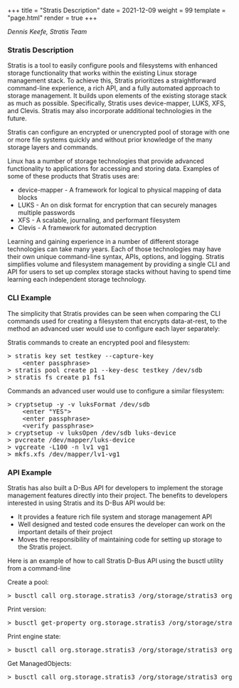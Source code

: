 +++
title = "Stratis Description"
date = 2021-12-09
weight = 99
template = "page.html"
render = true
+++

*Dennis Keefe, Stratis Team*

### Stratis Description ###

Stratis is a tool to easily configure pools and filesystems with enhanced
storage functionality that works within the existing Linux storage
management stack.  To achieve this, Stratis prioritizes a straightforward
command-line experience, a rich API, and a fully automated approach to storage
management. It builds upon elements of the existing storage stack as much as
possible.  Specifically, Stratis uses device-mapper, LUKS, XFS, and Clevis. 
Stratis may also incorporate additional technologies in the future.

<!-- more -->

Stratis can configure an encrypted or unencrypted pool of storage with one or
more file systems quickly and without prior knowledge of the many storage
layers and commands.

Linux has a number of storage technologies that provide advanced functionality
to applications for accessing and storing data.  Examples of some of these
products that Stratis uses are:

* device-mapper - A framework for logical to physical mapping of data blocks
* LUKS          - An on disk format for encryption that can securely manages
                multiple passwords
* XFS           - A scalable, journaling, and performant filesystem
* Clevis        - A framework for automated decryption

Learning and gaining experience in a number of different storage technologies
can take many years.  Each of those technologies may have their own unique
command-line syntax, APIs, options, and logging.  Stratis simplifies volume
and filesystem management by providing a single CLI and API for users to set up
complex storage stacks without having to spend time learning each independent
storage technology.

### CLI Example ###

The simplicity that Stratis provides can be seen when comparing the CLI
commands used for creating a filesystem that encrypts data-at-rest, to the
method an advanced user would use to configure each layer separately:

Stratis commands to create an encrypted pool and filesystem:

<pre>
> stratis key set testkey --capture-key
    &lt;enter passphrase&gt;
> stratis pool create p1 --key-desc testkey /dev/sdb
> stratis fs create p1 fs1
</pre>

Commands an advanced user would use to configure a similar filesystem: 

<pre>
> cryptsetup -y -v luksFormat /dev/sdb
    &lt;enter "YES"&gt;
    &lt;enter passphrase&gt;
    &lt;verify passphrase&gt;
> cryptsetup -v luksOpen /dev/sdb luks-device
> pvcreate /dev/mapper/luks-device
> vgcreate -L100 -n lv1 vg1
> mkfs.xfs /dev/mapper/lv1-vg1
</pre>

### API Example ###

Stratis has also built a D-Bus API for developers to implement the storage
management features directly into their project.  The benefits to developers
interested in using Stratis and its D-Bus API would be:

* It provides a feature rich file system and storage management API
* Well designed and tested code ensures the developer can work on the important
details of their project
* Moves the responsibility of maintaining code for setting up storage to the Stratis project.

Here is an example of how to call Stratis D-Bus API using the busctl utility from a
command-line

Create a pool:

<pre>
> busctl call org.storage.stratis3 /org/storage/stratis3 org.storage.stratis3.Manager.r0 CreatePool "s(bq)as(bs)(b(ss))" poolname 0 0 2 /dev/sda /dev/sdb 0 "" 0 "" ""
</pre>

Print version:

<pre>
> busctl get-property org.storage.stratis3 /org/storage/stratis3 org.storage.stratis3.Manager.r0 Version
</pre>

Print engine state:

<pre>
> busctl call org.storage.stratis3 /org/storage/stratis3 org.storage.stratis3.Manager.r0 EngineStateReport
</pre>

Get ManagedObjects:

<pre>
> busctl call org.storage.stratis3 /org/storage/stratis3 org.freedesktop.DBus.ObjectManager GetManagedObjects
</pre>

